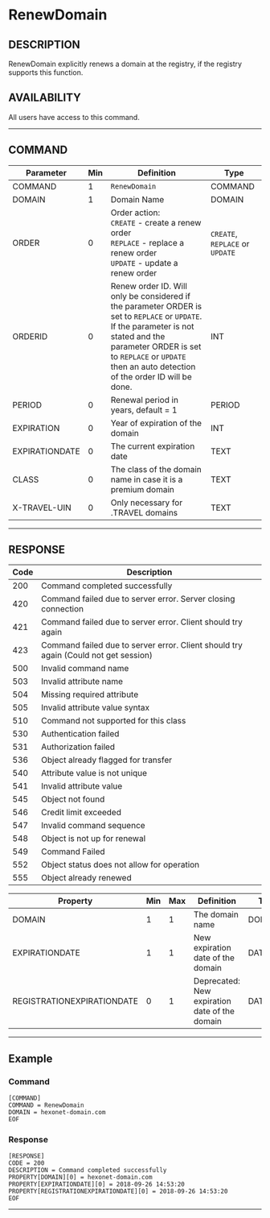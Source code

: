 # RenewDomain

## DESCRIPTION
RenewDomain explicitly renews a domain at the registry, if the registry supports this function.

## AVAILABILITY
All users have access to this command.

----
## COMMAND

Parameter | Min | Definition | Type
---- | ---- | ---- | ----
COMMAND | 1 | `RenewDomain` | COMMAND
DOMAIN | 1 | Domain Name | DOMAIN
ORDER | 0 | Order action:<br>`CREATE` - create a renew order<br>`REPLACE` - replace a renew order<br>`UPDATE` - update a renew order | `CREATE`, `REPLACE` or `UPDATE`
ORDERID | 0 | Renew order ID. Will only be considered if the parameter ORDER is set to `REPLACE` or `UPDATE`. If the parameter is not stated and the parameter ORDER is set to `REPLACE` or `UPDATE` then an auto detection of the order ID will be done. | INT
PERIOD | 0 | Renewal period in years, default = 1 | PERIOD
EXPIRATION | 0 | Year of expiration of the domain | INT
EXPIRATIONDATE | 0 | The current expiration date | TEXT
CLASS | 0 | The class of the domain name in case it is a premium domain | TEXT
X-TRAVEL-UIN | 0 | Only necessary for .TRAVEL domains | TEXT

----
## RESPONSE

Code | Description
---- | ----
200 | Command completed successfully
420 | Command failed due to server error. Server closing connection
421 | Command failed due to server error. Client should try again
423 | Command failed due to server error. Client should try again (Could not get session)
500 | Invalid command name
503 | Invalid attribute name
504	| Missing required attribute
505	| Invalid attribute value syntax
510	| Command not supported for this class
530	| Authentication failed
531	| Authorization failed
536	| Object already flagged for transfer
540	| Attribute value is not unique
541	| Invalid attribute value
545	| Object not found
546	| Credit limit exceeded
547	| Invalid command sequence
548	| Object is not up for renewal
549 | Command Failed
552	| Object status does not allow for operation
555	| Object already renewed

Property | Min | Max | Definition | Type
---- | ---- | ---- | ---- | ----
DOMAIN | 1 | 1 | The domain name | DOMAIN
EXPIRATIONDATE | 1 | 1 | New expiration date of the domain | DATETIME
REGISTRATIONEXPIRATIONDATE | 0 | 1 | Deprecated: New expiration date of the domain | DATETIME

----
## Example

### Command

```
[COMMAND]
COMMAND = RenewDomain
DOMAIN = hexonet-domain.com
EOF
```
### Response

```
[RESPONSE]
CODE = 200
DESCRIPTION = Command completed successfully
PROPERTY[DOMAIN][0] = hexonet-domain.com
PROPERTY[EXPIRATIONDATE][0] = 2018-09-26 14:53:20
PROPERTY[REGISTRATIONEXPIRATIONDATE][0] = 2018-09-26 14:53:20
EOF
```

----

